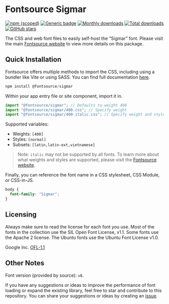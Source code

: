 # Fontsource Sigmar

[![npm (scoped)](https://img.shields.io/npm/v/@fontsource/sigmar?color=brightgreen)](https://www.npmjs.com/package/@fontsource/sigmar) [![Generic badge](https://img.shields.io/badge/fontsource-passing-brightgreen)](https://github.com/fontsource/fontsource) [![Monthly downloads](https://badgen.net/npm/dm/@fontsource/sigmar)](https://github.com/fontsource/fontsource) [![Total downloads](https://badgen.net/npm/dt/@fontsource/sigmar)](https://github.com/fontsource/fontsource) [![GitHub stars](https://img.shields.io/github/stars/fontsource/fontsource.svg?style=social&label=Star)](https://github.com/fontsource/fontsource/stargazers)

The CSS and web font files to easily self-host the “Sigmar” font. Please visit the main [Fontsource website](https://fontsource.org/fonts/sigmar) to view more details on this package.

## Quick Installation

Fontsource offers multiple methods to import the CSS, including using a bundler like Vite or using SASS. You can find full documentation [here](https://fontsource.org/docs/getting-started/introduction).

```javascript
npm install @fontsource/sigmar
```

Within your app entry file or site component, import it in.

```javascript
import "@fontsource/sigmar"; // Defaults to weight 400
import "@fontsource/sigmar/400.css"; // Specify weight
import "@fontsource/sigmar/400-italic.css"; // Specify weight and style
```

Supported variables:
- Weights: `[400]`
- Styles: `[normal]`
- Subsets: `[latin,latin-ext,vietnamese]`

> Note: `italic` may not be supported by all fonts. To learn more about what weights and styles are supported, please visit the [Fontsource website](https://fontsource.org/fonts/sigmar).

Finally, you can reference the font name in a CSS stylesheet, CSS Module, or CSS-in-JS.

```css
body {
  font-family: "Sigmar";
}
```

## Licensing
Always make sure to read the license for each font you use. Most of the fonts in the collection use the SIL Open Font License, v1.1. Some fonts use the Apache 2 license. The Ubuntu fonts use the Ubuntu Font License v1.0.

Google Inc.
[OFL-1.1](http://scripts.sil.org/OFL)

## Other Notes
Font version (provided by source): `v8`.

If you have any suggestions or ideas to improve the performance of font loading or expand the existing library, feel free to star and contribute to this repository. You can share your suggestions or ideas by creating an [issue](https://github.com/fontsource/fontsource/issues).